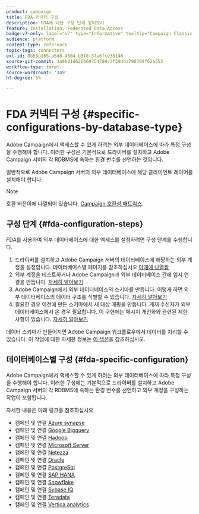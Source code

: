 ```yaml
---
product: campaign
title: FDA 커넥터 구성
description: FDA에 대한 구성 단계 알아보기
feature: Installation, Federated Data Access
badge-v7-only: label="v7" type="Informative" tooltip="Campaign Classic v7에만 적용됩니다."
audience: platform
content-type: reference
topic-tags: connectors
exl-id: 0b53b165-a6d8-4604-b3f0-3fa6fce35146
source-git-commit: 3a9b21d626b60754789c3f594ba798309f62a553
workflow-type: tm+mt
source-wordcount: '349'
ht-degree: 5%

---
```


# FDA 커넥터 구성 {#specific-configurations-by-database-type}



Adobe Campaign에서 액세스할 수 있게 하려는 외부 데이터베이스에 따라 특정 구성을 수행해야 합니다. 이러한 구성은 기본적으로 드라이버를 설치하고 Adobe Campaign 서버의 각 RDBMS에 속하는 환경 변수를 선언하는 것입니다.

일반적으로 Adobe Campaign 서버의 외부 데이터베이스에 해당 클라이언트 레이어를 설치해야 합니다.

>[!NOTE]
>
>호환 버전이에 나열되어 있습니다. [Campaign 호환성 매트릭스](../../rn/using/compatibility-matrix.md#FederatedDataAccessFDA).
>

## 구성 단계 {#fda-configuration-steps}

FDA를 사용하여 외부 데이터베이스에 대한 액세스를 설정하려면 구성 단계를 수행합니다.

1. 드라이버를 설치하고 Adobe Campaign 서버의 데이터베이스에 해당하는 외부 계정을 설정합니다. 데이터베이스별 페이지를 참조하십시오 [아래에 나열됨](#fda-specific-configuration)
1. 외부 계정을 테스트하거나 Adobe Campaign과 외부 데이터베이스 간에 임시 연결을 만듭니다. [자세히 알아보기](../../installation/using/connecting-to-database.md)
1. Adobe Campaign에서 외부 데이터베이스의 스키마를 만듭니다. 이렇게 하면 외부 데이터베이스의 데이터 구조를 식별할 수 있습니다. [자세히 알아보기](../../installation/using/creating-data-schema.md)
1. 필요한 경우 이전에 만든 스키마에서 새 대상 매핑을 만듭니다. 게재 수신자가 외부 데이터베이스에서 온 경우 필요합니다. 이 구현에는 메시지 개인화와 관련된 제한 사항이 있습니다. [자세히 알아보기](../../installation/using/defining-data-mapping.md)

데이터 스키마가 만들어지면 Adobe Campaign 워크플로우에서 데이터를 처리할 수 있습니다. 이 작업에 대한 자세한 정보는 [이 섹션](../../workflow/using/accessing-an-external-database--fda-.md)을 참조하십시오.

## 데이터베이스별 구성 {#fda-specific-configuration}

Adobe Campaign에서 액세스할 수 있게 하려는 외부 데이터베이스에 따라 특정 구성을 수행해야 합니다. 이러한 구성에는 기본적으로 드라이버를 설치하고 Adobe Campaign 서버의 각 RDBMS에 속하는 환경 변수를 선언하고 외부 계정을 구성하는 작업이 포함됩니다.

자세한 내용은 아래 링크를 참조하십시오.

* 캠페인 및 연결 [Azure synapse](../../installation/using/configure-fda-synapse.md)
* 캠페인 및 연결 [Google Bigquery](../../installation/using/configure-fda-google-big-query.md)
* 캠페인 및 연결 [Hadoop](../../installation/using/configure-fda-hadoop.md)
* 캠페인 및 연결 [Microsoft Server](../../installation/using/configure-fda-sql.md)
* 캠페인 및 연결 [Netezza](../../installation/using/configure-fda-netezza.md)
* 캠페인 및 연결 [Oracle](../../installation/using/configure-fda-oracle.md)
* 캠페인 및 연결 [PostgreSql](../../installation/using/configure-fda-postgresql.md)
* 캠페인 및 연결 [SAP HANA](../../installation/using/configure-fda-sap-hana.md)
* 캠페인 및 연결 [Snowflake](../../installation/using/configure-fda-snowflake.md)
* 캠페인 및 연결 [Sybase IQ](../../installation/using/configure-fda-sybase.md)
* 캠페인 및 연결 [Teradata](../../installation/using/configure-fda-teradata.md)
* 캠페인 및 연결 [Vertica analytics](../../installation/using/configure-fda-vertica.md)
